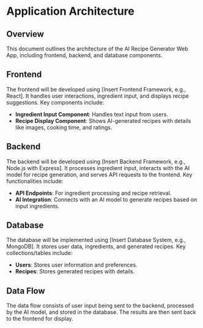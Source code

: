 # Application Architecture

## Overview
This document outlines the architecture of the AI Recipe Generator Web App, including frontend, backend, and database components.

## Frontend
The frontend will be developed using [Insert Frontend Framework, e.g., React]. It handles user interactions, ingredient input, and displays recipe suggestions. Key components include:
- **Ingredient Input Component**: Handles text input from users.
- **Recipe Display Component**: Shows AI-generated recipes with details like images, cooking time, and ratings.

## Backend
The backend will be developed using [Insert Backend Framework, e.g., Node.js with Express]. It processes ingredient input, interacts with the AI model for recipe generation, and serves API requests to the frontend. Key functionalities include:
- **API Endpoints**: For ingredient processing and recipe retrieval.
- **AI Integration**: Connects with an AI model to generate recipes based on input ingredients.

## Database
The database will be implemented using [Insert Database System, e.g., MongoDB]. It stores user data, ingredients, and generated recipes. Key collections/tables include:
- **Users**: Stores user information and preferences.
- **Recipes**: Stores generated recipes with details.

## Data Flow
The data flow consists of user input being sent to the backend, processed by the AI model, and stored in the database. The results are then sent back to the frontend for display.
